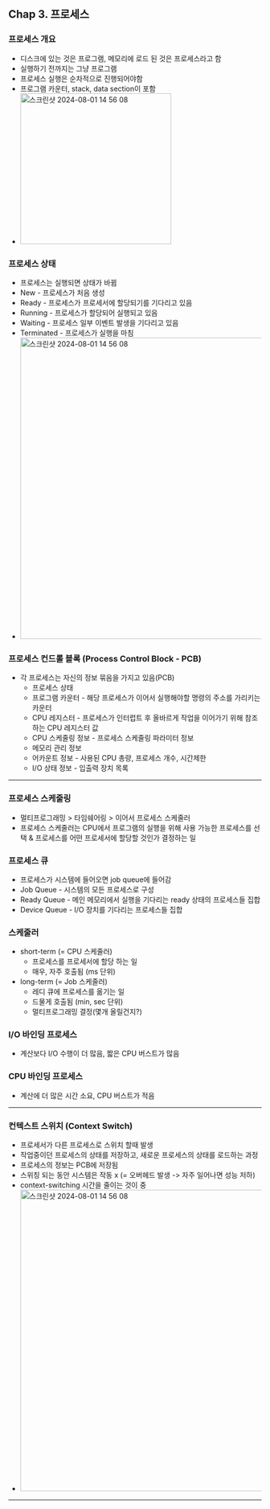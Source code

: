 
## Chap 3. 프로세스

### 프로세스 개요
- 디스크에 있는 것은 프로그램, 메모리에 로드 된 것은 프로세스라고 함
- 실행하기 전까지는 그냥 프로그램
- 프로세스 실행은 순차적으로 진행되어야함
- 프로그램 카운터, stack, data section이 포함
- <img width="300" alt="스크린샷 2024-08-01 14 56 08" src="https://github.com/user-attachments/assets/259a744e-7362-40ff-9ee6-a4a30774d8b0">

### 프로세스 상태
- 프로세스는 실행되면 상태가 바뀜
- New - 프로세스가 처음 생성
- Ready - 프로세스가 프로세서에 할당되기를 기다리고 있음
- Running - 프로세스가 할당되어 실행되고 있음
- Waiting - 프로세스 일부 이벤트 발생을 기다리고 있음
- Terminated - 프로세스가 실행을 마침
- <img width="600" alt="스크린샷 2024-08-01 14 56 08" src="https://github.com/user-attachments/assets/45f0f7eb-4c51-4c29-ac28-9237b5534978">

### 프로세스 컨드롤 블록 (Process Control Block - PCB)
- 각 프로세스는 자신의 정보 묶음을 가지고 있음(PCB)
  - 프로세스 상태
  - 프로그램 카운터 - 해당 프로세스가 이어서 실행해야할 명령의 주소를 가리키는 카운터
  - CPU 레지스터 - 프로세스가 인터럽트 후 올바르게 작업을 이어가기 위해 참조하는 CPU 레지스터 값
  - CPU 스케줄링 정보 - 프로세스 스케줄링 파라미터 정보
  - 메모리 관리 정보
  - 어카운트 정보 - 사용된 CPU 총량, 프로세스 개수, 시간제한
  - I/O 상태 정보 - 입출력 장치 목록
---
### 프로세스 스케줄링
- 멀티프로그래밍 > 타임쉐어링 > 이어서 프로세스 스케줄러
- 프로세스 스케줄러는 CPU에서 프로그램의 실행을 위해 사용 가능한 프로세스를 선택 & 프로세스를 어떤 프로세서에 할당할 것인가 결정하는 일
### 프로세스 큐
- 프로세스가 시스템에 들어오면 job queue에 들어감
- Job Queue  - 시스템의 모든 프로세스로 구성
- Ready Queue - 메인 메모리에서 실행을 기다리는 ready 상태의 프로세스들 집합
- Device Queue - I/O 장치를 기다리는 프로세스들 집합
### 스케줄러
- short-term (= CPU 스케줄러)
  - 프로세스를 프로세서에 할당 하는 일
  - 매우, 자주 호출됨 (ms 단위)
- long-term (= Job 스케줄러)
  - 레디 큐에 프로세스를 옮기는 일
  - 드물게 호출됨 (min, sec 단위)
  - 멀티프로그래밍 결정(몇개 올릴건지?)
### I/O 바인딩 프로세스
- 계산보다 I/O 수행이 더 많음, 짧은 CPU 버스트가 많음
### CPU 바인딩 프로세스
- 계산에 더 많은 시간 소요, CPU 버스트가 적음
---
### 컨텍스트 스위치 (Context Switch)
- 프로세서가 다른 프로세스로 스위치 할때 발생
- 작업중이던 프로세스의 상태를 저장하고, 새로운 프로세스의 상태를 로드하는 과정
- 프로세스의 정보는 PCB에 저장됨
- 스위칭 되는 동안 시스템은 작동 x (= 오버헤드 발생 -> 자주 일어나면 성능 저하)
- context-switching 시간을 줄이는 것이 중
- <img width="600" alt="스크린샷 2024-08-01 14 56 08" src="https://github.com/user-attachments/assets/4d3d3c20-95e0-4aea-9a20-9cbfbbb12618">
---
